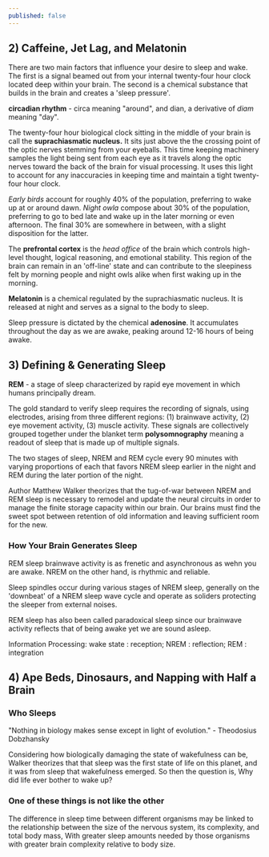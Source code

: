 ```yaml
---
published: false
---
```


## 2) Caffeine, Jet Lag, and Melatonin

There are two main factors that influence your desire to sleep and wake. The first is a signal beamed out from your internal twenty-four hour clock located deep within your brain. The second is a chemical substance that builds in the brain and creates a 'sleep pressure'. 

**circadian rhythm** - circa meaning "around", and dian, a derivative of *diam* meaning "day".

The twenty-four hour biological clock sitting in the middle of your brain is call the **suprachiasmatic nucleus.** It sits just above the the crossing point of the optic nerves stemming from your eyeballs. This time keeping machinery samples the light being sent from each eye as it travels along the optic nerves toward the back of the brain for visual processing. It uses this light to account for any inaccuracies in keeping time and maintain a tight twenty-four hour clock.

*Early birds* account for roughly 40% of the population, preferring to wake up at or around dawn. *Night owla* compose about 30% of the population, preferring to go to bed late and wake up in the later morning or even afternoon. The final 30% are somewhere in between, with a slight disposition for the latter. 

The **prefrontal cortex** is the *head office* of the brain which controls high-level thought, logical reasoning, and emotional stability. This region of the brain can remain in an 'off-line' state and can contribute to the sleepiness felt by morning people and night owls alike when first waking up in the morning.

**Melatonin** is a chemical regulated by the suprachiasmatic nucleus. It is released at night and serves as a signal to the body to sleep. 

Sleep pressure is dictated by the chemical **adenosine**. It accumulates throughout the day as we are awake, peaking around 12-16 hours of being awake.

## 3) Defining & Generating Sleep

**REM** - a stage of sleep characterized by rapid eye movement in which humans principally dream.

The gold standard to verify sleep requires the recording of signals, using electrodes, arising from three different regions: (1) brainwave activity, (2) eye movement activity, (3) muscle activity. These signals are collectively grouped together under the blanket term **polysomnography** meaning a readout of sleep that is made up of multiple signals. 

The two stages of sleep, NREM and REM cycle every 90 minutes with varying proportions of each that favors NREM sleep earlier in the night and REM during the later portion of the night.

Author Matthew Walker theorizes that the tug-of-war between NREM and REM sleep is necessary to remodel and update the neural circuits in order to manage the finite storage capacity within our brain. Our brains must find the sweet spot between retention of old information and leaving sufficient room for the new.

### How Your Brain Generates Sleep

REM sleep brainwave activity is as frenetic and asynchronous as wehn you are awake. NREM on the other hand, is rhythmic and reliable.

Sleep spindles occur during various stages of NREM sleep, generally on the 'downbeat' of a NREM sleep wave cycle and operate as soliders protecting the sleeper from external noises. 

REM sleep has also been called paradoxical sleep since our brainwave activity reflects that of being awake yet we are sound asleep.

Information Processing: wake state : reception; NREM : reflection; REM : integration

## 4) Ape Beds, Dinosaurs, and Napping with Half a Brain

### Who Sleeps

"Nothing in biology makes sense except in light of evolution." - Theodosius Dobzhansky

Considering how biologically damaging the state of wakefulness can be, Walker theorizes that that sleep was the first state of life on this planet, and it was from sleep that wakefulness emerged. So then the question is, Why did life ever bother to wake up?

### One of these things is not like the other

The difference in sleep time between different organisms may be linked to the relationship between the size of the nervous system, its complexity, and total body mass, With greater sleep amounts needed by those organisms with greater brain complexity relative to body size.